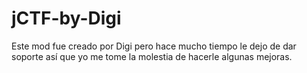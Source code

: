 # jCTF-by-Digi
Este mod fue creado por Digi pero hace mucho tiempo le dejo de dar soporte así que yo me tome la molestia de hacerle algunas mejoras.
